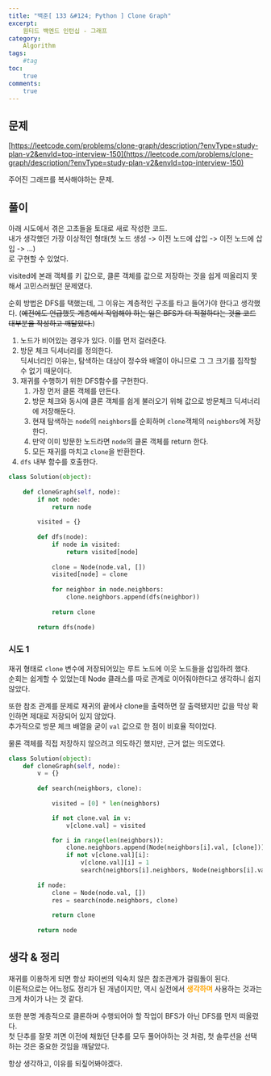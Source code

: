 ```yaml
---
title: "백준[ 133 &#124; Python ] Clone Graph"
excerpt: 
    원티드 백엔드 인턴십 - 그래프
category: 
    Algorithm
tags: 
    #tag
toc: 
    true
comments: 
    true
---
```


<style type = 'text/css'>
    .o{
    font-weight: bold;
    color:orange;
    }
</style>

## 문제  
[https://leetcode.com/problems/clone-graph/description/?envType=study-plan-v2&envId=top-interview-150](https://leetcode.com/problems/clone-graph/description/?envType=study-plan-v2&envId=top-interview-150)  

주어진 그래프를 복사해야하는 문제.

## 풀이  
아래 시도에서 겪은 고초들을 토대로 새로 작성한 코드.  
내가 생각했던 가장 이상적인 형태(첫 노드 생성 -> 이전 노드에 삽입 -> 이전 노드에 삽입 -> ...)   
로 구현할 수 있었다.  
  
visited에 본래 객체를 키 값으로, 클론 객체를 값으로 저장하는 것을 쉽게 떠올리지 못해서 고민스러웠던 문제였다.  

순회 방법은 DFS를 택했는데, 그 이유는 계층적인 구조를 타고 들어가야 한다고 생각했다. (~~예전에도 언급했듯 계층에서 작업해야 하는 일은 BFS가 더 적절하다는 것을 코드 대부분을 작성하고 깨달았다.~~)  
  
  
1. 노드가 비어있는 경우가 있다. 이를 먼저 걸러준다.  
2. 방문 체크 딕셔너리를 정의한다.  
   딕셔너리인 이유는, 탐색하는 대상이 정수와 배열이 아니므로 그 그 크기를 짐작할 수 없기 때문이다.  
3. 재귀를 수행하기 위한 DFS함수를 구현한다.  
   1. 가장 먼저 클론 객체를 만든다.  
   2. 방문 체크와 동시에 클론 객체를 쉽게 불러오기 위해 값으로 방문체크 딕셔너리에 저장해둔다.  
   3. 현재 탐색하는 `node`의 `neighbors`를 순회하며 `clone`객체의 `neighbors`에 저장한다.  
   4. 만약 이미 방문한 노드라면 `node`의 클론 객체를 return 한다.  
   5. 모든 재귀를 마치고 `clone`을 반환한다.  
4. `dfs` 내부 함수를 호출한다.  
   
```python  
class Solution(object):
    
    def cloneGraph(self, node):
        if not node:
            return node
        
        visited = {}
        
        def dfs(node):
            if node in visited:
                return visited[node]
            
            clone = Node(node.val, [])
            visited[node] = clone
            
            for neighbor in node.neighbors:
                clone.neighbors.append(dfs(neighbor))
            
            return clone
        
        return dfs(node)
```  
### 시도 1  
재귀 형태로 `clone` 변수에 저장되어있는 루트 노드에 이웃 노드들을 삽입하려 했다.  
순회는 쉽게할 수 있었는데 Node 클래스를 따로 관계로 이어줘야한다고 생각하니 쉽지 않았다.  
  
또한 참조 관계를 문제로 재귀의 끝에사 clone을 출력하면 잘 출력됐지만 값을 막상 확인하면 제대로 저장되어 있지 않았다.  
추가적으로 방문 체크 배열을 굳이 `val` 값으로 한 점이 비효율 적이었다.  
  
물론 객체를 직접 저장하지 않으려고 의도하긴 했지만, 근거 없는 의도였다. 
```python  
class Solution(object):
    def cloneGraph(self, node):
        v = {}
        
        def search(neighbors, clone):
            
            visited = [0] * len(neighbors)

            if not clone.val in v:
                v[clone.val] = visited

            for i in range(len(neighbors)):
                clone.neighbors.append(Node(neighbors[i].val, [clone]))
                if not v[clone.val][i]:
                    v[clone.val][i] = 1
                    search(neighbors[i].neighbors, Node(neighbors[i].val, []))
            
        if node:
            clone = Node(node.val, [])
            res = search(node.neighbors, clone)
                
            return clone
        
        return node
```
## 생각 & 정리
재귀를 이용하게 되면 항상 파이썬의 익숙치 않은 참조관계가 걸림돌이 된다.  
이론적으로는 어느정도 정리가 된 개념이지만, 역시 실전에서 <span class = "o">생각하며</span> 사용하는 것과는 크게 차이가 나는 것 같다.  
  
또한 분명 계층적으로 클론하며 수행되어야 할 작업이 BFS가 아닌 DFS를 먼저 떠올렸다.  
첫 단추를 잘못 끼면 이전에 채웠던 단추를 모두 풀어야하는 것 처럼, 첫 솔루션을 선택하는 것은 중요한 것임을 깨달았다.  
  
항상 생각하고, 이유를 되짚어봐야겠다.